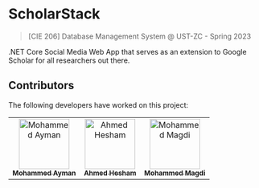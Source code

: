 # ScholarStack

> [CIE 206] Database Management System @ UST-ZC - Spring 2023

.NET Core Social Media Web App that serves as an extension to Google Scholar for all researchers out there.

## Contributors

The following developers have worked on this project:

<!-- prettier-ignore-start -->
<!-- markdownlint-disable -->
<table>
  <tbody>
        <tr>
        <td align="center">
            <a href="https://kentcdodds.com">
                <img src="https://avatars.githubusercontent.com/u/39387069?v=4" width="100px;" alt="Mohammed Ayman"/>
                <br />
                <sub><b>Mohammed Ayman</b></sub>
            </a>
            <br />
            <td align="center">
            <a href="https://kentcdodds.com">
                <img src="https://avatars.githubusercontent.com/u/44484663?v=4" width="100px;" alt="Ahmed Hesham"/>
                <br />
                <sub><b>Ahmed Hesham</b></sub>
            </a>
            <br />
            <td align="center">
            <a href="https://kentcdodds.com">
                <img src="https://avatars.githubusercontent.com/u/96142444?v=4" width="100px;" alt="Mohammed Magdi"/>
                <br />
                <sub><b>Mohammed Magdi</b></sub>
            </a>
            <br />
        </tr>
    </tbody>
</table>